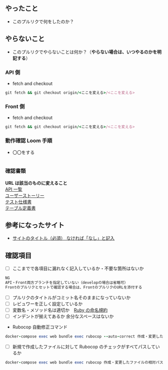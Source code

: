 ## やったこと

- このプルリクで何をしたのか？

## やらないこと

- このプルリクでやらないことは何か？（**やらない場合は、いつやるのかを明記する**）

### API 側

- fetch and checkout

```ruby
git fetch && git checkout origin/<ここを変える>/<ここを変える>
```

### Front 側

- fetch and checkout

```ruby
git fetch && git checkout origin/<ここを変える>/<ここを変える>

```

### 動作確認 Loom 手順

- 〇〇をする

```ruby

```

### 確認書類

**URL は該当のものに変えること**  
[API 一覧](https://docs.google.com/spreadsheets/d/1sJ_ZjXjCdBJkpl0gbS_HX3wDeZhihUoqddtIrHCPFnY/edit#gid=0)  
[ユーザーストーリー](https://docs.google.com/spreadsheets/d/1lORIuXfr7PV5dslAHE4NnRGgNqk0hJ5krfN-tV2YKq8/edit#gid=0)  
[テスト仕様書](https://docs.google.com/spreadsheets/d/12xMuHo1K8Fd7FIB7rqeioxdWmrWw7aYK4QZ_Clsfk5Q/edit#gid=1789577746)  
[テーブル定義書](https://docs.google.com/spreadsheets/d/15AbCnOzcFlnN8CO-sXxKM6bMS7VtExbew-FpYHav91Q/edit#gid=1771130073)

## 参考になったサイト

- [サイトのタイトル（必須） なければ「なし」と記入](url)

## 確認項目

- [ ] ここまでで各項目に漏れなく記入しているか・不要な箇所はないか

```javascript
NG
API・Front両方ブランチを指定していない（developの場合は省略可）
Frontのプルリクとセットで確認する場合は、FrontのプルリクのURLを添付する
```

- [ ] プルリクのタイトルがコミット名そのままになっていないか
- [ ] レビュワーを正しく設定しているか
- [ ] 変数名・メソッド名は適切か　[Ruby の命名規約](https://qiita.com/takahashim/items/ccfd489c9b26f15b7193)
- [ ] インデントが揃えてあるか 余分なスペースはないか
- Rubocop 自動修正コマンド

```ruby
docker-compose exec web bundle exec rubocop --auto-correct 作成・変更したファイルの相対パス
```

- [ ] 新規で作成したファイルに対して Rubocop のチェックがすべてパスしているか
```ruby
docker-compose exec web bundle exec rubocop 作成・変更したファイルの相対パス
```
